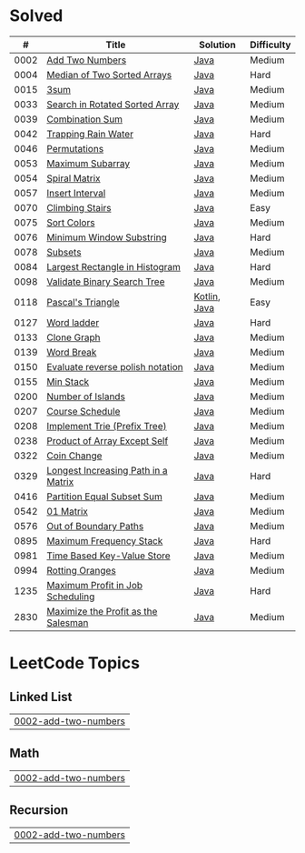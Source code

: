 # Solved

| # | Title | Solution | Difficulty |
|---| ----- | -------- | ---------- |
| 0002 | [Add Two Numbers](https://leetcode.com/problems/add-two-numbers/) | [Java](https://github.com/SeonJK/LeetCode/blob/main/0002-add-two-numbers/0002-add-two-numbers.java) | Medium |
| 0004 | [Median of Two Sorted Arrays](https://leetcode.com/problems/median-of-two-sorted-arrays/) | [Java](https://github.com/SeonJK/LeetCode/tree/main/0004-median-of-two-sorted-arrays/0004-median-of-two-sorted-arrays.java) | Hard |
| 0015 | [3sum](https://leetcode.com/problems/3sum/) | [Java](https://github.com/SeonJK/LeetCode/tree/main/0015-3sum/0015-3sum.java) | Medium |
| 0033 | [Search in Rotated Sorted Array](https://leetcode.com/problems/search-in-rotated-sorted-array/) | [Java](https://github.com/SeonJK/LeetCode/tree/main/0033-search-in-rotated-sorted-array/0033-search-in-rotated-sorted-array.java) | Medium |
| 0039 | [Combination Sum](https://leetcode.com/problems/combination-sum/) | [Java](https://github.com/SeonJK/LeetCode/tree/main/0039-combination-sum/0039-combination-sum.java) | Medium |
| 0042 | [Trapping Rain Water](https://leetcode.com/problems/trapping-rain-water/) | [Java](https://github.com/SeonJK/LeetCode/tree/main/0042-trapping-rain-water/0042-trapping-rain-water.java) | Hard |
| 0046 | [Permutations](https://leetcode.com/problems/permutations/) | [Java](https://github.com/SeonJK/LeetCode/tree/main/0046-permutations/0046-permutations.java) | Medium |
| 0053 | [Maximum Subarray](https://leetcode.com/problems/maximum-subarray/) | [Java](https://github.com/SeonJK/LeetCode/blob/main/0053-maximum-subarray/0053-maximum-subarray.java) | Medium |
| 0054 | [Spiral Matrix](https://leetcode.com/problems/spiral-matrix/) | [Java](https://github.com/SeonJK/LeetCode/tree/main/0054-spiral-matrix/0054-spiral-matrix.java) | Medium |
| 0057 | [Insert Interval](https://leetcode.com/problems/insert-interval/) | [Java](https://github.com/SeonJK/LeetCode/tree/main/0057-insert-interval/0057-insert-interval.java) | Medium |
| 0070 | [Climbing Stairs](https://leetcode.com/problems/climbing-stairs/) | [Java](https://github.com/SeonJK/LeetCode/tree/main/0070-climbing-stairs/0070-climbing-stairs.java) | Easy |
| 0075 | [Sort Colors](https://leetcode.com/problems/sort-colors/) | [Java](https://github.com/SeonJK/LeetCode/tree/main/0075-sort-colors/0075-sort-colors.java) | Medium |
| 0076 | [Minimum Window Substring](https://leetcode.com/problems/minimum-window-substring/) | [Java](https://github.com/SeonJK/LeetCode/tree/main/0076-minimum-window-substring/0076-minimum-window-substring.java) | Hard |
| 0078 | [Subsets](https://leetcode.com/problems/subsets/) | [Java](https://github.com/SeonJK/LeetCode/tree/main/0078-subsets/0078-subsets.java) | Medium |
| 0084 | [Largest Rectangle in Histogram](https://leetcode.com/problems/largest-rectangle-in-histogram/) | [Java](https://github.com/SeonJK/LeetCode/tree/main/0084-largest-rectangle-in-histogram/0084-largest-rectangle-in-histogram.java) | Hard |
| 0098 | [Validate Binary Search Tree](https://leetcode.com/problems/validate-binary-search-tree/) | [Java](https://github.com/SeonJK/LeetCode/tree/main/0098-validate-binary-search-tree/0098-validate-binary-search-tree.java) | Medium |
| 0118 | [Pascal's Triangle](https://leetcode.com/problems/pascals-triangle/) | [Kotlin](https://github.com/SeonJK/LeetCode/blob/main/0118-pascals-triangle/0118-pascals-triangle.kt), [Java](https://github.com/SeonJK/LeetCode/blob/main/0118-pascals-triangle/0118-pascals-triangle.java) | Easy |
| 0127 | [Word ladder](https://leetcode.com/problems/word-ladder/) | [Java](https://github.com/SeonJK/LeetCode/tree/main/0127-word-ladder/0127-word-ladder.java) | Hard |
| 0133 | [Clone Graph](https://leetcode.com/problems/clone-graph/) | [Java](https://github.com/SeonJK/LeetCode/tree/main/0133-clone-graph/0133-clone-graph.java) | Medium |
| 0139 | [Word Break](https://leetcode.com/problems/word-break/) | [Java](https://github.com/SeonJK/LeetCode/tree/main/0139-word-break/0139-word-break.java) | Medium |
| 0150 | [Evaluate reverse polish notation](https://leetcode.com/problems/evaluate-reverse-polish-notation/) | [Java](https://github.com/SeonJK/LeetCode/tree/main/0150-evaluate-reverse-polish-notation/0150-evaluate-reverse-polish-notation.java) | Medium | 
| 0155 | [Min Stack](https://leetcode.com/problems/min-stack/) | [Java](https://github.com/SeonJK/LeetCode/tree/main/0155-min-stack/0155-min-stack.java) | Medium |
| 0200 | [Number of Islands](https://leetcode.com/problems/number-of-islands/) | [Java](https://github.com/SeonJK/LeetCode/tree/main/0200-number-of-islands/0200-number-of-islands.java) | Medium |
| 0207 | [Course Schedule](https://leetcode.com/problems/course-schedule/) | [Java](https://github.com/SeonJK/LeetCode/tree/main/0207-course-schedule/0207-course-schedule.java) | Medium |
| 0208 | [Implement Trie (Prefix Tree)](https://leetcode.com/problems/implement-trie-prefix-tree/) | [Java](https://github.com/SeonJK/LeetCode/tree/main/0208-implement-trie-prefix-tree/0208-implement-trie-prefix-tree.java) | Medium |
| 0238 | [Product of Array Except Self](https://leetcode.com/problems/product-of-array-except-self/) | [Java](https://github.com/SeonJK/LeetCode/tree/main/0238-product-of-array-except-self/0238-product-of-array-except-self.java) | Medium |
| 0322 | [Coin Change](https://leetcode.com/problems/coin-change/) | [Java](https://github.com/SeonJK/LeetCode/tree/main/0322-coin-change/0322-coin-change.java) | Medium |
| 0329 | [Longest Increasing Path in a Matrix](https://leetcode.com/problems/longest-increasing-path-in-a-matrix/) | [Java](https://github.com/SeonJK/LeetCode/tree/main/0329-longest-increasing-path-in-a-matrix/0329-longest-increasing-path-in-a-matrix.java) | Hard |
| 0416 | [Partition Equal Subset Sum](https://leetcode.com/problems/partition-equal-subset-sum/) | [Java](https://github.com/SeonJK/LeetCode/tree/main/0416-partition-equal-subset-sum/0416-partition-equal-subset-sum.java) | Medium |
| 0542 | [01 Matrix](https://leetcode.com/problems/01-matrix/) | [Java](https://github.com/SeonJK/LeetCode/tree/main/0542-01-matrix/0542-01-matrix.java) | Medium |
| 0576 | [Out of Boundary Paths](https://leetcode.com/problems/out-of-boundary-paths/) | [Java](https://github.com/SeonJK/LeetCode/tree/main/0576-out-of-boundary-paths/0576-out-of-boundary-paths.java) | Medium |
| 0895 | [Maximum Frequency Stack](https://leetcode.com/problems/maximum-frequency-stack/) | [Java](https://github.com/SeonJK/LeetCode/tree/main/0895-maximum-frequency-stack/0895-maximum-frequency-stack.java) | Hard |
| 0981 | [Time Based Key-Value Store](https://leetcode.com/problems/time-based-key-value-store/) | [Java](https://github.com/SeonJK/LeetCode/tree/main/0981-time-based-key-value-store/0981-time-based-key-value-store.java) | Medium |
| 0994 | [Rotting Oranges](https://leetcode.com/problems/rotting-oranges/) | [Java](https://github.com/SeonJK/LeetCode/tree/main/0994-rotting-oranges/0994-rotting-oranges.java) | Medium |
| 1235 | [Maximum Profit in Job Scheduling](https://leetcode.com/problems/maximum-profit-in-job-scheduling/) | [Java](https://github.com/SeonJK/LeetCode/tree/main/1235-maximum-profit-in-job-scheduling/1235-maximum-profit-in-job-scheduling.java) | Hard |
| 2830 | [Maximize the Profit as the Salesman](https://leetcode.com/problems/maximize-the-profit-as-the-salesman/) | [Java](https://github.com/SeonJK/LeetCode/tree/main/2830-maximize-the-profit-as-the-salesman/2830-maximize-the-profit-as-the-salesman.java) | Medium | 

<!---LeetCode Topics Start-->
# LeetCode Topics
## Linked List
|  |
| ------- |
| [0002-add-two-numbers](https://github.com/SeonJK/LeetCode/tree/master/0002-add-two-numbers) |
## Math
|  |
| ------- |
| [0002-add-two-numbers](https://github.com/SeonJK/LeetCode/tree/master/0002-add-two-numbers) |
## Recursion
|  |
| ------- |
| [0002-add-two-numbers](https://github.com/SeonJK/LeetCode/tree/master/0002-add-two-numbers) |
<!---LeetCode Topics End-->
